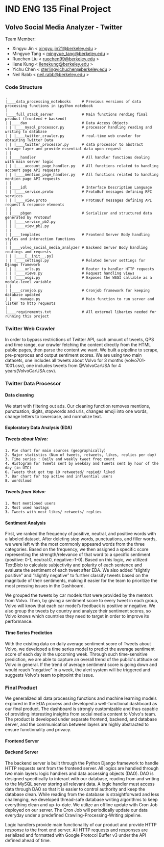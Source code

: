 # IND ENG 135 Final Project

## Volvo Social Media Analyzer - Twitter

Team Member:

- Xingyu Jin < xingyu.jin21@berkeley.edu >
- Mingyue Tang < mingyue_tang@berkeley.edu >
- Ruochen Liu < ruochen99@berkeley.edu >
- Ilene Kung < ilenekung@berkeley.edu >
- Yichu Chen < sterlingyichuchen@berkeley.edu >
- Neil Rabb < neil.rabb@berkeley.edu >

### Code Structure

```
.
|____data_processing_notebooks     # Previous versions of data processing functions in ipython notebook
|
|____full_stack_server             # Main functions rending final product (frontend + backend)
| |____dao                         # Data Access Objects
| | |____mysql_processor.py        # processor handling reading and writing to database
| | |____twitter_crawler.py        # real-time web crawler for obtaining Twitter Data
| | |____twitter_processor.py      # data processor to abstract storage layer and provide essential data upon request
| |
| |____handler                     # All handler functions dealing with main server logic
| | |____account_page_handler.py   # All functions related to handling account page API requests
| | |____mention_page_handler.py   # All functions related to handling mention page API requests
| |
| |____idl                         # Interface Description Language
| | |____service.proto             # ProtoBuf messages defining RPC services
| | |____view.proto                # ProtoBuf messages defining API request & response elements
| |
| |____pbgen                       # Serializer and structured data generated by ProtoBuf
| | |____service_pb2.py            
| | |____view_pb2.py
| |
| |____templates                   # Frontend Server Body handling styles and interaction functions
| |
| |____volvo_social_media_analyzer # Backend Server Body handling routings and requests
| | |____[__init__.py]             
| | |____settings.py               # Related Server settings for Django framework
| | |____urls.py                   # Router to handler HTTP requests
| | |____views.py                  # Request handling views
| | |____wsgi.py                   # Exposes the WSGI callable as a module-level variable
| |
| |____cronjob.py                  # Cronjob framework for keeping database updated
| |____manage.py                   # Main function to run server and listen to http requests
|
|____requirements.txt              # All external libaries needed for running this project
```

### Twitter Web Crawler

In order to bypass restrictions of Twitter API, such amount of tweets, QPS and time range, our crawler fetching the content directly from the HTML public pages, then parse the content we want. We built a pipeline to scrape, pre-preproces and output sentiment scores. We are using two main datasets, one includes all tweets about Volvo for 3 months (volvo701-1001.csv), one includes tweets from @VolvoCarUSA for 4 years(VolvoCarUSA.csv). 

### Twitter Data Processor

#### Data cleaning 

We start with filtering out ads. Our cleaning function removes mentions, punctuation, digits, stopwords and urls, changes emoji into one words, change letters to lowercase, and normalize text. 

#### Exploratory Data Analysis (EDA)

  ##### Tweets about Volvo: 
    1. Pie chart for main sources (geographically) 
    2. Major statistics (Num of tweets, retweets, likes, replies per day) 
    3. Time series : Daily and weekly tweet freq count 
    4. Histogram for Tweets sent by weekday and Tweets sent by hour of the day (in UTC) 
    6. Tweets that got top 10 retweeted/ repied/ liked 
    7. Bar chart for top active and influential users 
    8. wordcloud 
    
   ##### Tweets from Volvo: 
    1. Most mentioned users
    2. Most used hastags
    3. Tweets with most likes/ retweets/ replies 
 
 
#### Sentiment Analysis

First, we ranked the frequency of positive, neutral, and positive words with a labeled dataset. After deleting stop words, punctuations, and filler words, we were left with the most commonly appeared words from the three categories. Based on the frequency, we then assigned a specific score representing the strength/relevance of that word to a specific sentiment (positive: 0-1, neutral:0, negative:-1-0). Based on this logic, we utilized TextBlob to calculate subjectivity and polarity of each sentence and evaluate the sentiment of each tweet after EDA. We also added “slightly positive” and “slightly negative” to further classify tweets based on the magnitude of their sentiments, making it easier for the team to prioritize the most pressing issues in the Dashboard.

We grouped the tweets by car models that were provided by the mentors from Volvo. Then, by giving a sentiment score to every tweet in each group, Volvo will know that each car model’s feedback is positive or negative. We also group the tweets by country and analyze their sentiment scores, so Volvo knows which countries they need to target in order to improve its performance.

#### Time Series Prediction

With the existing data on daily average sentiment score of Tweets about Volvo, we developed a time series model to predict the average sentiment score of each day in the upcoming week. Through such time-sensitive prediction, we are able to capture an overall trend of the public's attitude on Volvo in general. If the trend of average sentiment score is going down and would reach "negative" in a week, the alert system will be triggered and suggests Volvo's team to pinpoint the issue.

### Final Product

We generalized all data processing functions and machine learning models explored in the EDA process and developed a well-functional dashboard as our final product. The dashboard is strongly customizable and thus capable of providing interesting insights from social media content to Volvo's team. The product is developed under separate frontend, backend, and database server, and the communication between layers are highly abstracted to ensure functionality and privacy.

#### Frontend Server

#### Backend Server

The backend server is built through the Python Django framework to handle HTTP requests sent from the frontend server. All logics are handled through two main layers: logic handlers and data accessing objects (DAO). DAO is designed specifically to interact with our database, reading from and writing to the MySQL server storing all relevant data. A logic handler must access data through DAO so that it is easier to control authority and keep the database clean. While reading from the database is straightforward and less challenging, we developed thread-safe database writing algorithms to keep everything clean and up-to-date. We utilize an offline update with Cron Job deployed on our server. The Cron Job will periodically update our data everyday under a predefined Crawling-Processing-Writing pipeline. 

Logic handlers provide main functionality of our product and provide HTTP response to the front end server. All HTTP requests and responses are serialized and formatted with Google Protocol Buffer v3 under the API defined ahead of time. 
